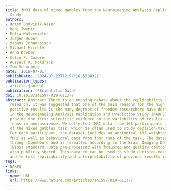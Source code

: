 ```yaml
---
title: fMRI data of mixed gambles from the Neuroimaging Analysis Replication and Prediction
  Study
authors:
- Rotem Botvinik-Nezer
- Roni Iwanir
- Felix Holzmeister
- Jürgen Huber
- Magnus Johannesson
- Michael Kirchler
- Anna Dreber
- Colin F. Camerer
- Russell A. Poldrack
- Tom Schonberg
date: '2019-07-01'
publishDate: '2024-07-23T12:57:18.538832Z'
publication_types:
- article-journal
publication: '*Scientific Data*'
doi: 10.1038/s41597-019-0113-7
abstract: Abstract There is an ongoing debate about the replicability of neuroimaging
  research. It was suggested that one of the main reasons for the high rate of false
  positive results is the many degrees of freedom researchers have during data analysis.
  In the Neuroimaging Analysis Replication and Prediction Study (NARPS), we aim to
  provide the first scientific evidence on the variability of results across analysis
  teams in neuroscience. We collected fMRI data from 108 participants during two versions
  of the mixed gambles task, which is often used to study decision-making under risk.
  For each participant, the dataset includes an anatomical (T1 weighted) scan and
  fMRI as well as behavioral data from four runs of the task. The dataset is shared
  through OpenNeuro and is formatted according to the Brain Imaging Data Structure
  (BIDS) standard. Data pre-processed with fMRIprep and quality control reports are
  also publicly shared. This dataset can be used to study decision-making under risk
  and to test replicability and interpretability of previous results in the field.
tags:
- NARPS
links:
- name: URL
  url: https://www.nature.com/articles/s41597-019-0113-7
---
```

